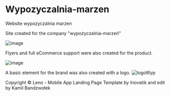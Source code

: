 # Wypozyczalnia-marzen
Website wypozyczalnia marzen

Site created for the company "wypożyczalnia-marzeń"

![image](https://user-images.githubusercontent.com/28570039/192143538-6ec9010e-d4be-4818-b7dd-dfcc035182da.png)

Flyers and full eCommerce support were also created for the product.

![image](https://user-images.githubusercontent.com/28570039/192143726-5fa47fc9-3baf-45ba-8698-811224772f7c.png)


A basic element for the brand was also created with a logo.
![logoWyp](https://user-images.githubusercontent.com/28570039/192143761-5fa64f29-e5f8-4df2-a843-72e39eb7fe2f.png)


Copyright © Leno - Mobile App Landing Page Template by Inovatik and edit by Kamil Bandzwołek
